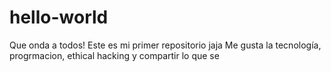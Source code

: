 # hello-world

Que onda a todos!
Este es mi primer repositorio jaja
Me gusta la tecnología, progrmacion, ethical hacking y compartir lo que se
